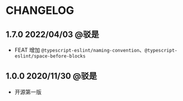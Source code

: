 # CHANGELOG

## 1.7.0 2022/04/03 @驳是

* FEAT 增加 `@typescript-eslint/naming-convention`、`@typescript-eslint/space-before-blocks`

## 1.0.0 2020/11/30 @驳是

* 开源第一版
